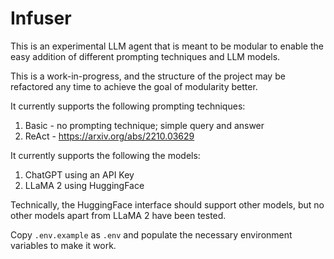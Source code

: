 # Infuser
This is an experimental LLM agent that is meant to be modular to enable the easy addition of different prompting techniques and LLM models.

This is a work-in-progress, and the structure of the project may be refactored any time to achieve the goal of modularity better.

It currently supports the following prompting techniques:

1. Basic - no prompting technique; simple query and answer
2. ReAct - https://arxiv.org/abs/2210.03629

It currently supports the following the models:

1. ChatGPT using an API Key
2. LLaMA 2 using HuggingFace

Technically, the HuggingFace interface should support other models, but no other models apart from LLaMA 2 have been tested.

Copy `.env.example` as `.env` and populate the necessary environment variables to make it work.